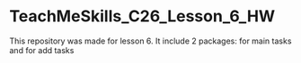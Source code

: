 # TeachMeSkills_C26_Lesson_6_HW
This repository was made for lesson 6. It include 2 packages: for main tasks and for add tasks
